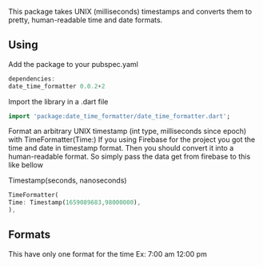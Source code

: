 This package takes UNIX (milliseconds) timestamps and converts them to pretty, human-readable time and date formats.

## Using
Add the package to your pubspec.yaml
```dart
dependencies:
date_time_formatter 0.0.2+2
```
Import the library in a .dart file
```dart
import 'package:date_time_formatter/date_time_formatter.dart';
```
Format an arbitrary UNIX timestamp (int type, milliseconds since epoch) with TimeFormatter(Time:)
If you using Firebase for the project you got the time and date in timestamp format. Then you should convert it into a human-readable format.
So simply pass the data get from firebase to this like bellow

Timestamp(seconds, nanoseconds) 
```dart
TimeFormatter(
Time: Timestamp(1659089683,98000000),
),
```
## Formats
This have only one format for the time 
Ex: 7:00 am
    12:00 pm
